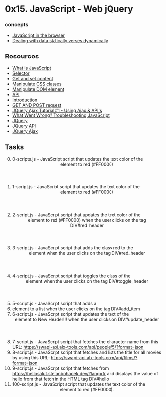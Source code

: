 # 0x15. JavaScript - Web jQuery
### concepts
* [JavaScript in the browser](https://intranet.alxswe.com/concepts/3)
* [Dealing with data statically verses dynamically](https://intranet.alxswe.com/concepts/35)
## Resources
* [What is JavaScript](https://intranet.alxswe.com/rltoken/NJ5XM_fzjlBKERHTkdF-uA)
* [Selector](https://intranet.alxswe.com/rltoken/wsnVUxEcAzzlCx6ES1qc7g)
* [Get and set content](https://intranet.alxswe.com/rltoken/rwtc96sn2_LHToBAd0MIhQ)
* [Manipulate CSS classes](https://intranet.alxswe.com/rltoken/IcM5kKVzssU0ibdUo-2gKQ)
* [Manipulate DOM element](https://intranet.alxswe.com/rltoken/ve8UKsZLVw2t27PtWscZfQ)
* [API](https://intranet.alxswe.com/rltoken/vKc7XmiHG7HIh3N0Kl_VQw)
* [Introduction](https://intranet.alxswe.com/rltoken/QiUwuS_9TXE49D5IVL-ocg)
* [GET AND POST request](https://intranet.alxswe.com/rltoken/Mbe7uoy0iMAfTVs2Tn4Pzg)
* [JQuery Ajax Tutorial #1 - Using Ajax & API's](https://intranet.alxswe.com/rltoken/gMwyXisSLu-kZicmGA0-LQ)
* [What Went Wrong? Troubleshooting JavaScript](https://intranet.alxswe.com/rltoken/4eYyJr72PO-cohImk93M3w)
* [JQuery](https://intranet.alxswe.com/rltoken/HnjBq6jf84S9S-C15Qi0vw)
* [JQuery API](https://intranet.alxswe.com/rltoken/jvibhq-8VEdQHNUWKTCI7w)
* [JQuery Ajax](https://intranet.alxswe.com/rltoken/rBZyrXxuRuISDfPBzO9Y7Q)
## Tasks
0. 0-scripts.js - JavaScript script that updates the text color of the <header> element to red (#FF0000)
1. 1-script.js - JavaScript script that updates the text color of the <header> element to red (#FF0000)
2. 2-script.js - JavaScript script that updates the text color of the <header> element to red (#FF0000) when the user clicks on the tag DIV#red_header
3. 3-script.js - JavaScript script that adds the class red to the <header> element when the user clicks on the tag DIV#red_header
4. 4-script.js - JavaScript script that toggles the class of the <header> element when the user clicks on the tag DIV#toggle_header
5. 5-script.js - JavaScript script that adds a <li> element to a list when the user clicks on the tag DIV#add_item
6. 6-script.js - JavaScript script that updates the text of the <header> element to New Header!!! when the user clicks on DIV#update_header
7. 7-script.js - JavaScript script that fetches the character name from this URL: https://swapi-api.alx-tools.com/api/people/5/?format=json
8. 8-script.js - JavaScript script that fetches and lists the title for all movies by using this URL: https://swapi-api.alx-tools.com/api/films/?format=json
9. 9-script.js - JavaScript script that fetches from https://hellosalut.stefanbohacek.dev/?lang=fr and displays the value of hello from that fetch in the HTML tag DIV#hello
10. 100-script.js - JavaScript script that updates the text color of the <header> element to red (#FF0000).
